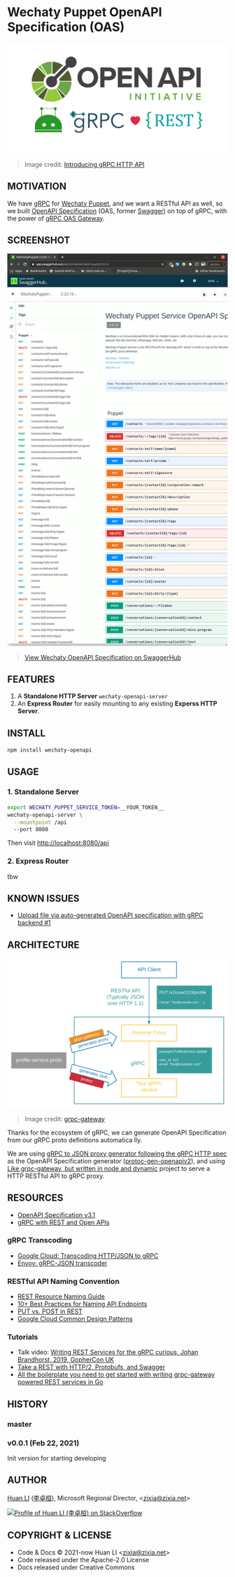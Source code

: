 # Wechaty Puppet OpenAPI Specification (OAS)

![Wechaty OpenAPI Specification with gRPC](docs/images/wechaty-openapi.png)

> Image credit: [Introducing gRPC HTTP API](http://james.newtonking.com/archive/2020/03/31/introducing-grpc-http-api)

## MOTIVATION

We have [gRPC](https://github.com/wechaty/grpc) for [Wechaty Puppet](https://github.com/wechaty/wechaty-puppet), and we want a RESTful API as well, so we built [OpenAPI Specification](https://www.openapis.org/) (OAS, former [Swagger](https://swagger.io/)) on top of gRPC, with the power of [gRPC OAS Gateway](https://github.com/grpc-ecosystem/grpc-gateway).

## SCREENSHOT

![Wechaty Puppet OpenAPI RESTful API Swagger UI](docs/images/wechaty-openapi-swagger-ui.png)

> [View Wechaty OpenAPI Specification on SwaggerHub](https://app.swaggerhub.com/apis/zixia/WechatyPuppet/)

## FEATURES

1. A **Standalone HTTP Server** `wechaty-openapi-server`
2. An **Express Router** for easily mounting to any existing **Experss HTTP Server**.

## INSTALL

```sh
npm install wechaty-openapi
```

## USAGE

### 1. Standalone Server

```sh
export WECHATY_PUPPET_SERVICE_TOKEN=__YOUR_TOKEN__
wechaty-openapi-server \
  --mountpoint /api
  --port 8080
```

Then visit <http://localhost:8080/api>

### 2. Express Router

tbw

## KNOWN ISSUES

- [Upload file via auto-generated OpenAPI specification with gRPC backend #1](https://github.com/wechaty/openapi/issues/1)

## ARCHITECTURE

[![gRPC Gateway](docs/images/grpc-gateway-architecture.svg)](https://grpc-ecosystem.github.io/grpc-gateway/)

> Image credit: [grpc-gateway](https://grpc-ecosystem.github.io/grpc-gateway/)

Thanks for the ecosystem of gRPC, we can generate OpenAPI Specification from our gRPC proto definitions automatica
lly.

We are using [gRPC to JSON proxy generator following the gRPC HTTP spec](https://github.com/grpc-ecosystem/grpc-gateway) as the OpenAPI Specification generator ([protoc-gen-openapiv2](https://github.com/grpc-ecosystem/grpc-gateway/tree/master/protoc-gen-openapiv2)), and using [Like grpc-gateway, but written in node and dynamic](https://github.com/konsumer/grpc-dynamic-gateway) project to serve a HTTP RESTful API to gRPC proxy.

## RESOURCES

- [OpenAPI Specification v3.1](https://github.com/OAI/OpenAPI-Specification/blob/master/versions/3.1.0.md)
- [gRPC with REST and Open APIs](https://grpc.io/blog/coreos/)

### gRPC Transcoding

- [Google Cloud: Transcoding HTTP/JSON to gRPC](https://cloud.google.com/endpoints/docs/grpc/transcoding)
- [Envoy: gRPC-JSON transcoder](https://www.envoyproxy.io/docs/envoy/latest/configuration/http/http_filters/grpc_json_transcoder_filter)

### RESTful API Naming Convention

- [REST Resource Naming Guide](https://restfulapi.net/resource-naming/)
- [10+ Best Practices for Naming API Endpoints](https://nordicapis.com/10-best-practices-for-naming-api-endpoints/)
- [PUT vs. POST in REST](https://stackoverflow.com/a/2590281/1123955)
- [Google Cloud Common Design Patterns](https://cloud.google.com/apis/design/design_patterns)

### Tutorials

- Talk video: [Writing REST Services for the gRPC curious, Johan Brandhorst, 2019, GopherCon UK](https://youtu.be/Pq1paKC-fXk)
- [Take a REST with HTTP/2, Protobufs, and Swagger](https://coreos.com/blog/grpc-protobufs-swagger.html)
- [All the boilerplate you need to get started with writing grpc-gateway powered REST services in Go](https://github.com/johanbrandhorst/grpc-gateway-boilerplate)

## HISTORY

### master

### v0.0.1 (Feb 22, 2021)

Init version for starting developing

## AUTHOR

[Huan LI](https://github.com/huan) ([李卓桓](http://linkedin.com/in/zixia)),
Microsoft Regional Director, \<zixia@zixia.net\>

[![Profile of Huan LI (李卓桓) on StackOverflow](https://stackexchange.com/users/flair/265499.png)](https://stackexchange.com/users/265499)

## COPYRIGHT & LICENSE

- Code & Docs © 2021-now Huan LI \<zixia@zixia.net\>
- Code released under the Apache-2.0 License
- Docs released under Creative Commons
